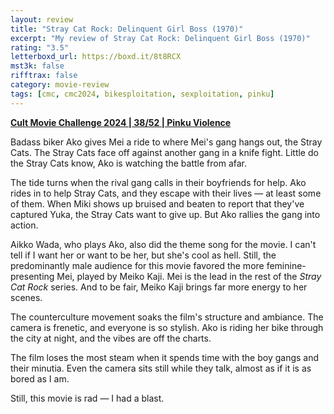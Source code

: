 ```yaml
---
layout: review
title: "Stray Cat Rock: Delinquent Girl Boss (1970)"
excerpt: "My review of Stray Cat Rock: Delinquent Girl Boss (1970)"
rating: "3.5"
letterboxd_url: https://boxd.it/8t8RCX
mst3k: false
rifftrax: false
category: movie-review
tags: [cmc, cmc2024, bikesploitation, sexploitation, pinku]
---
```


<b><a href="https://boxd.it/rIGbC/detail" target="_blank" rel="noopener">Cult Movie Challenge 2024 | 38/52 | Pinku Violence</a></b>

Badass biker Ako gives Mei a ride to where Mei's gang hangs out, the Stray Cats. The Stray Cats face off against another gang in a knife fight. Little do the Stray Cats know, Ako is watching the battle from afar.

The tide turns when the rival gang calls in their boyfriends for help. Ako rides in to help Stray Cats, and they escape with their lives — at least some of them. When Miki shows up bruised and beaten to report that they've captured Yuka, the Stray Cats want to give up. But Ako rallies the gang into action.

Aikko Wada, who plays Ako, also did the theme song for the movie. I can't tell if I want her or want to be her, but she's cool as hell. Still, the predominantly male audience for this movie favored the more feminine-presenting Mei, played by Meiko Kaji. Mei is the lead in the rest of the <i>Stray Cat Rock</i> series. And to be fair, Meiko Kaji brings far more energy to her scenes.

The counterculture movement soaks the film's structure and ambiance. The camera is frenetic, and everyone is so stylish. Ako is riding her bike through the city at night, and the vibes are off the charts.

The film loses the most steam when it spends time with the boy gangs and their minutia. Even the camera sits still while they talk, almost as if it is as bored as I am.

Still, this movie is rad — I had a blast.
